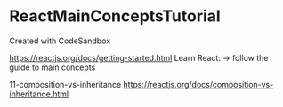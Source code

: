 # ReactMainConceptsTutorial

Created with CodeSandbox

https://reactjs.org/docs/getting-started.html
Learn React:
-> follow the guide to main concepts

11-composition-vs-inheritance
https://reactjs.org/docs/composition-vs-inheritance.html
